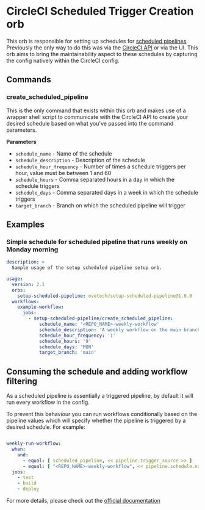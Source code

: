 # CircleCI Scheduled Trigger Creation orb

This orb is responsible for setting up schedules for [scheduled pipelines](https://circleci.com/docs/2.0/scheduled-pipelines/#get-started). Previously the only way to do this was via the [CircleCI API](https://circleci.com/docs/api/v2/) or via the UI. This orb aims to bring the maintainability aspect to these schedules by capturing the config natively within the CircleCI config.

## Commands
### create_scheduled_pipeline

This is the only command that exists within this orb and makes use of a wrapper shell script to communicate with the CircleCI API to create your desired schedule based on what you've passed into the command parameters.

**Parameters**
- `schedule_name` - Name of the schedule
- `schedule_description` - Description of the schedule
- `schedule_hour_frequency` - Number of times a schedule triggers per hour, value must be between 1 and 60
- `schedule_hours` - Comma separated hours in a day in which the schedule triggers
- `schedule_days` - Comma separated days in a week in which the schedule triggers
- `target_branch` - Branch on which the scheduled pipeline will trigger

## Examples

### Simple schedule for scheduled pipeline that runs weekly on Monday morning
```yaml
description: >
  Sample usage of the setup scheduled pipeline setup orb.

usage:
  version: 2.1
  orbs:
    setup-scheduled-pipeline: ovotech/setup-scheduled-pipeline@1.0.0
  workflows:
    example-workflow:
      jobs:
        - setup-scheduled-pipeline/create_scheduled_pipeline:
            schedule_name: '<REPO_NAME>-weekly-workflow'
            schedule_description: 'A weekly workflow on the main branch that executes once at 9 am every Monday'
            schedule_hour_frequency: '1'
            schedule_hours: '9'
            schedule_days: 'MON'
            target_branch: 'main'
```

## Consuming the schedule and adding workflow filtering

As a scheduled pipeline is essentially a triggered pipeline, by default it will run every workflow in the config.

To prevent this behaviour you can run workflows conditionally based on the pipeline values which will specify whether the pipeline is triggered by a desired schedule. For example:
```yaml

weekly-run-workflow:
  when:
    and:
      - equal: [ scheduled_pipeline, << pipeline.trigger_source >> ]
      - equal: [ "<REPO_NAME>-weekly-workflow", << pipeline.schedule.name >> ]
  jobs:
    - test
    - build
    - deploy
```

For more details, please check out the [official documentation](https://circleci.com/docs/2.0/scheduled-pipelines/#workflows-filtering)